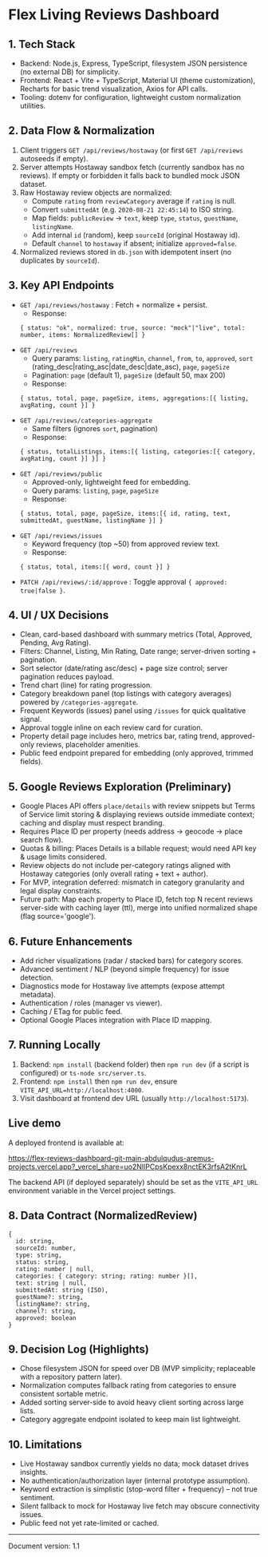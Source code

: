 # Flex Living Reviews Dashboard

## 1. Tech Stack
- Backend: Node.js, Express, TypeScript, filesystem JSON persistence (no external DB) for simplicity.
- Frontend: React + Vite + TypeScript, Material UI (theme customization), Recharts for basic trend visualization, Axios for API calls.
- Tooling: dotenv for configuration, lightweight custom normalization utilities.

## 2. Data Flow & Normalization
1. Client triggers `GET /api/reviews/hostaway` (or first `GET /api/reviews` autoseeds if empty).
2. Server attempts Hostaway sandbox fetch (currently sandbox has no reviews). If empty or forbidden it falls back to bundled mock JSON dataset.
3. Raw Hostaway review objects are normalized:
   - Compute `rating` from `reviewCategory` average if `rating` is null.
   - Convert `submittedAt` (e.g. `2020-08-21 22:45:14`) to ISO string.
   - Map fields: `publicReview` -> `text`, keep `type`, `status`, `guestName`, `listingName`.
   - Add internal `id` (random), keep `sourceId` (original Hostaway id).
   - Default `channel` to `hostaway` if absent; initialize `approved=false`.
4. Normalized reviews stored in `db.json` with idempotent insert (no duplicates by `sourceId`).

## 3. Key API Endpoints
- `GET /api/reviews/hostaway` : Fetch + normalize + persist.
  - Response:
  ```
  { status: "ok", normalized: true, source: "mock"|"live", total: number, items: NormalizedReview[] }
  ```
- `GET /api/reviews`
  - Query params: `listing`, `ratingMin`, `channel`, `from`, `to`, `approved`, `sort` (rating_desc|rating_asc|date_desc|date_asc), `page`, `pageSize`
  - Pagination: `page` (default 1), `pageSize` (default 50, max 200)
  - Response:
  ```
  { status, total, page, pageSize, items, aggregations:[{ listing, avgRating, count }] }
  ```
- `GET /api/reviews/categories-aggregate`
  - Same filters (ignores `sort`, pagination)
  - Response:
  ```
  { status, totalListings, items:[{ listing, categories:[{ category, avgRating, count }] }] }
  ```
- `GET /api/reviews/public`
  - Approved-only, lightweight feed for embedding.
  - Query params: `listing`, `page`, `pageSize`
  - Response:
  ```
  { status, total, page, pageSize, items:[{ id, rating, text, submittedAt, guestName, listingName }] }
  ```
- `GET /api/reviews/issues`
  - Keyword frequency (top ~50) from approved review text.
  - Response:
  ```
  { status, total, items:[{ word, count }] }
  ```
- `PATCH /api/reviews/:id/approve` : Toggle approval `{ approved: true|false }`.

## 4. UI / UX Decisions
- Clean, card-based dashboard with summary metrics (Total, Approved, Pending, Avg Rating).
- Filters: Channel, Listing, Min Rating, Date range; server-driven sorting + pagination.
- Sort selector (date/rating asc/desc) + page size control; server pagination reduces payload.
- Trend chart (line) for rating progression.
- Category breakdown panel (top listings with category averages) powered by `/categories-aggregate`.
- Frequent Keywords (issues) panel using `/issues` for quick qualitative signal.
- Approval toggle inline on each review card for curation.
- Property detail page includes hero, metrics bar, rating trend, approved-only reviews, placeholder amenities.
- Public feed endpoint prepared for embedding (only approved, trimmed fields).

## 5. Google Reviews Exploration (Preliminary)
- Google Places API offers `place/details` with review snippets but Terms of Service limit storing & displaying reviews outside immediate context; caching and display must respect branding.
- Requires Place ID per property (needs address → geocode → place search flow).
- Quotas & billing: Places Details is a billable request; would need API key & usage limits considered.
- Review objects do not include per-category ratings aligned with Hostaway categories (only overall rating + text + author).
- For MVP, integration deferred: mismatch in category granularity and legal display constraints.
- Future path: Map each property to Place ID, fetch top N recent reviews server-side with caching layer (ttl), merge into unified normalized shape (flag source='google').

## 6. Future Enhancements
- Add richer visualizations (radar / stacked bars) for category scores.
- Advanced sentiment / NLP (beyond simple frequency) for issue detection.
- Diagnostics mode for Hostaway live attempts (expose attempt metadata).
- Authentication / roles (manager vs viewer).
- Caching / ETag for public feed.
- Optional Google Places integration with Place ID mapping.

## 7. Running Locally
1. Backend: `npm install` (backend folder) then `npm run dev` (if a script is configured) or `ts-node src/server.ts`.
2. Frontend: `npm install` then `npm run dev`, ensure `VITE_API_URL=http://localhost:4000`.
3. Visit dashboard at frontend dev URL (usually `http://localhost:5173`).

## Live demo
A deployed frontend is available at:

https://flex-reviews-dashboard-git-main-abdulqudus-aremus-projects.vercel.app?_vercel_share=uo2NlIPCpsKpexx8nctEK3rfsA2tKnrL

The backend API (if deployed separately) should be set as the `VITE_API_URL` environment variable in the Vercel project settings.

## 8. Data Contract (NormalizedReview)
```
{
  id: string,
  sourceId: number,
  type: string,
  status: string,
  rating: number | null,
  categories: { category: string; rating: number }[],
  text: string | null,
  submittedAt: string (ISO),
  guestName?: string,
  listingName?: string,
  channel?: string,
  approved: boolean
}
```

## 9. Decision Log (Highlights)
- Chose filesystem JSON for speed over DB (MVP simplicity; replaceable with a repository pattern later).
- Normalization computes fallback rating from categories to ensure consistent sortable metric.
- Added sorting server-side to avoid heavy client sorting across large lists.
- Category aggregate endpoint isolated to keep main list lightweight.

## 10. Limitations
- Live Hostaway sandbox currently yields no data; mock dataset drives insights.
- No authentication/authorization layer (internal prototype assumption).
- Keyword extraction is simplistic (stop-word filter + frequency) – not true sentiment.
- Silent fallback to mock for Hostaway live fetch may obscure connectivity issues.
- Public feed not yet rate-limited or cached.

---
Document version: 1.1
